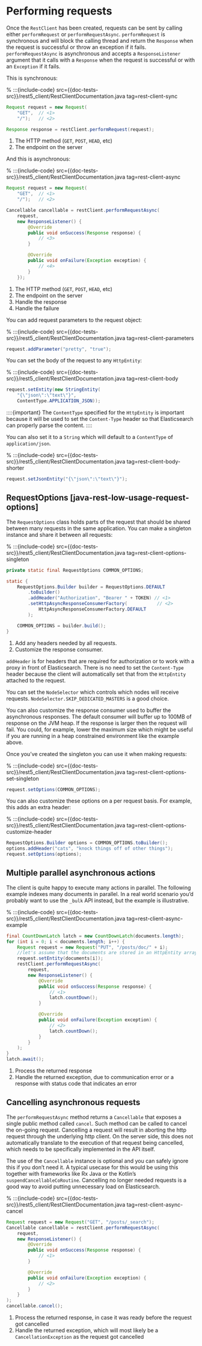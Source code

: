 
# Performing requests

Once the `RestClient` has been created, requests can be sent by calling either `performRequest` or `performRequestAsync`. `performRequest` is synchronous and will block the calling thread and return the `Response` when the request is successful or throw an exception if it fails. `performRequestAsync` is asynchronous and accepts a `ResponseListener` argument that it calls with a `Response` when the request is successful or with an `Exception` if it fails.

This is synchronous:

% :::{include-code} src={{doc-tests-src}}/rest5_client/RestClientDocumentation.java tag=rest-client-sync
```java
Request request = new Request(
    "GET",  // <1>
    "/");   // <2>

Response response = restClient.performRequest(request);
```

1. The HTTP method (`GET`, `POST`, `HEAD`, etc)
2. The endpoint on the server


And this is asynchronous:

% :::{include-code} src={{doc-tests-src}}/rest5_client/RestClientDocumentation.java tag=rest-client-async
```java
Request request = new Request(
    "GET",  // <1>
    "/");   // <2>

Cancellable cancellable = restClient.performRequestAsync(
    request,
    new ResponseListener() {
        @Override
        public void onSuccess(Response response) {
            // <3>
        }

        @Override
        public void onFailure(Exception exception) {
            // <4>
        }
    });
```

1. The HTTP method (`GET`, `POST`, `HEAD`, etc)
2. The endpoint on the server
3. Handle the response
4. Handle the failure


You can add request parameters to the request object:

% :::{include-code} src={{doc-tests-src}}/rest5_client/RestClientDocumentation.java tag=rest-client-parameters
```java
request.addParameter("pretty", "true");
```

You can set the body of the request to any `HttpEntity`:

% :::{include-code} src={{doc-tests-src}}/rest5_client/RestClientDocumentation.java tag=rest-client-body
```java
request.setEntity(new StringEntity(
    "{\"json\":\"text\"}",
    ContentType.APPLICATION_JSON));
```

::::{important}
The `ContentType` specified for the `HttpEntity` is important because it will be used to set the `Content-Type` header so that Elasticsearch can properly parse the content.
::::


You can also set it to a `String` which will default to a `ContentType` of `application/json`.

% :::{include-code} src={{doc-tests-src}}/rest5_client/RestClientDocumentation.java tag=rest-client-body-shorter
```java
request.setJsonEntity("{\"json\":\"text\"}");
```

## RequestOptions [java-rest-low-usage-request-options]

The `RequestOptions` class holds parts of the request that should be shared between many requests in the same application. You can make a singleton instance and share it between all requests:

% :::{include-code} src={{doc-tests-src}}/rest5_client/RestClientDocumentation.java tag=rest-client-options-singleton
```java
private static final RequestOptions COMMON_OPTIONS;

static {
    RequestOptions.Builder builder = RequestOptions.DEFAULT
        .toBuilder()
        .addHeader("Authorization", "Bearer " + TOKEN) // <1>
        .setHttpAsyncResponseConsumerFactory(           // <2>
            HttpAsyncResponseConsumerFactory.DEFAULT
        );

    COMMON_OPTIONS = builder.build();
}
```

1. Add any headers needed by all requests.
2. Customize the response consumer.


`addHeader` is for headers that are required for authorization or to work with a proxy in front of Elasticsearch. There is no need to set the `Content-Type` header because the client will automatically set that from the `HttpEntity` attached to the request.

You can set the `NodeSelector` which controls which nodes will receive requests. `NodeSelector.SKIP_DEDICATED_MASTERS` is a good choice.

You can also customize the response consumer used to buffer the asynchronous responses. The default consumer will buffer up to 100MB of response on the JVM heap. If the response is larger then the request will fail. You could, for example, lower the maximum size which might be useful if you are running in a heap constrained environment like the example above.

Once you’ve created the singleton you can use it when making requests:

% :::{include-code} src={{doc-tests-src}}/rest5_client/RestClientDocumentation.java tag=rest-client-options-set-singleton
```java
request.setOptions(COMMON_OPTIONS);
```

You can also customize these options on a per request basis. For example, this adds an extra header:

% :::{include-code} src={{doc-tests-src}}/rest5_client/RestClientDocumentation.java tag=rest-client-options-customize-header
```java
RequestOptions.Builder options = COMMON_OPTIONS.toBuilder();
options.addHeader("cats", "knock things off of other things");
request.setOptions(options);
```


## Multiple parallel asynchronous actions

The client is quite happy to execute many actions in parallel. The following example indexes many documents in parallel. In a real world scenario you’d probably want to use the `_bulk` API instead, but the example is illustrative.

% :::{include-code} src={{doc-tests-src}}/rest5_client/RestClientDocumentation.java tag=rest-client-async-example
```java
final CountDownLatch latch = new CountDownLatch(documents.length);
for (int i = 0; i < documents.length; i++) {
    Request request = new Request("PUT", "/posts/doc/" + i);
    //let's assume that the documents are stored in an HttpEntity array
    request.setEntity(documents[i]);
    restClient.performRequestAsync(
        request,
        new ResponseListener() {
            @Override
            public void onSuccess(Response response) {
                // <1>
                latch.countDown();
            }

            @Override
            public void onFailure(Exception exception) {
                // <2>
                latch.countDown();
            }
        }
    );
}
latch.await();
```

1. Process the returned response
2. Handle the returned exception, due to communication error or a response with status code that indicates an error



## Cancelling asynchronous requests

The `performRequestAsync` method returns a `Cancellable` that exposes a single public method called `cancel`. Such method can be called to cancel the on-going request. Cancelling a request will result in aborting the http request through the underlying http client. On the server side, this does not automatically translate to the execution of that request being cancelled, which needs to be specifically implemented in the API itself.

The use of the `Cancellable` instance is optional and you can safely ignore this if you don’t need it. A typical usecase for this would be using this together with frameworks like Rx Java or the Kotlin’s `suspendCancellableCoRoutine`. Cancelling no longer needed requests is a good way to avoid putting unnecessary load on Elasticsearch.

% :::{include-code} src={{doc-tests-src}}/rest5_client/RestClientDocumentation.java tag=rest-client-async-cancel
```java
Request request = new Request("GET", "/posts/_search");
Cancellable cancellable = restClient.performRequestAsync(
    request,
    new ResponseListener() {
        @Override
        public void onSuccess(Response response) {
            // <1>
        }

        @Override
        public void onFailure(Exception exception) {
            // <2>
        }
    }
);
cancellable.cancel();
```

1. Process the returned response, in case it was ready before the request got cancelled
2. Handle the returned exception, which will most likely be a `CancellationException` as the request got cancelled



